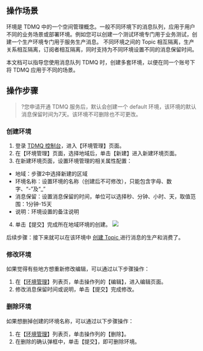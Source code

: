 ## 操作场景
环境是 TDMQ 中的一个空间管理概念。一般不同环境下的消息队列，应用于用户不同的业务场景或部署环境。例如您可以创建一个测试环境专门用于业务测试，创建一个生产环境专门用于服务生产消息。
不同环境之间的 Topic 相互隔离，生产关系相互隔离，订阅者相互隔离，同时支持为不同环境设置不同的消息保留时间。

本文档可以指导您使用消息队列 TDMQ 时，创建多套环境，以便在同一个账号下将 TDMQ 应用于不同的场景。



## 操作步骤
>?您申请开通 TDMQ 服务后，默认会创建一个 default 环境，该环境的默认消息保留时间为7天。该环境不可删除也不可更改。

### 创建环境

1. 登录 [TDMQ 控制台](https://console.cloud.tencent.com/tdmq)，进入【环境管理】页面。
2. 在【环境管理】页面，选择地域后，单击【新建】进入新建环境页面。
3. 在新建环境页面，设置环境管理的相关属性配置：
 - 地域：步骤2中选择新建的区域
 - 环境名称：设置环境的名称（创建后不可修改），只能包含字母、数字、“-”及“_”
 - 消息保留：设置消息保留的时间，单位可以选择秒、分钟、小时、天，取值范围：1分钟-15天
 - 说明：环境设置的备注说明
4. 单击【提交】完成所在地域环境的创建。
 ![](https://main.qcloudimg.com/raw/249aaad06d77782bc2bb940d6b028651.png)

后续步骤：接下来就可以在该环境中 [创建 Topic ](https://cloud.tencent.com/document/product/1179/44820) 进行消息的生产和消费了。

### 修改环境
如果觉得有些地方想重新修改编辑，可以通过以下步骤操作：
1. 在【[环境管理](https://console.cloud.tencent.com/tdmq/env)】列表页，单击操作列的【编辑】，进入编辑页面。
2. 修改消息保留时间或说明，单击【提交】完成修改。

### 删除环境
如果想删掉创建的环境名称，可以通过以下步骤操作：
1. 在【[环境管理](https://console.cloud.tencent.com/tdmq/env)】列表页，单击操作列的【删除】。
2. 在删除的确认弹框中，单击【提交】，即可删除环境。


